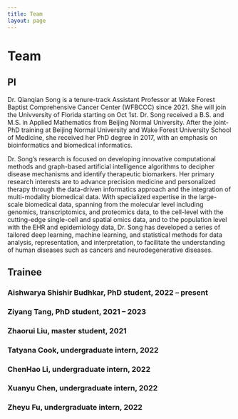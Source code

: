 ```yaml
---
title: Team
layout: page
---
```

# Team

## PI
Dr. Qianqian Song is a tenure-track Assistant Professor at Wake Forest Baptist Comprehensive Cancer Center (WFBCCC) since 2021. She will join the Univversity of Florida starting on Oct 1st. Dr. Song received a B.S. and M.S. in Applied Mathematics from Beijing Normal University. After the joint-PhD training at Beijing Normal University and Wake Forest University School of Medicine, she received her PhD degree in 2017, with an emphasis on bioinformatics and biomedical informatics.

Dr. Song’s research is focused on developing innovative computational methods and graph-based artificial intelligence algorithms to decipher disease mechanisms and identify therapeutic biomarkers. Her primary research interests are to advance precision medicine and personalized therapy through the data-driven informatics approach and the integration of multi-modality biomedical data. With specialized expertise in the large-scale biomedical data, spanning from the molecular level including genomics, transcriptomics, and proteomics data, to the cell-level with the cutting-edge single-cell and spatial omics data, and to the population level with the EHR and epidemiology data, Dr. Song has developed a series of tailored deep learning, machine learning, and statistical methods for data analysis, representation, and interpretation, to facilitate the understanding of human diseases such as cancers and neurodegenerative diseases.

## Trainee

### Aishwarya Shishir Budhkar, PhD student,	2022 – present 

### Ziyang Tang, PhD student,	2021 – 2023 

### Zhaorui Liu, master student, 2021

### Tatyana Cook, undergraduate intern,	2022  

### ChenHao Li, undergraduate intern,	2022 

### Xuanyu Chen, undergraduate intern,	2022 

### Zheyu Fu, undergraduate intern,	2022 
